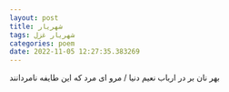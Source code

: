 ```yaml
---
layout: post
title: شهریار
tags: شهریار غزل
categories: poem
date: 2022-11-05 12:27:35.383269
---
```


بهر نان بر در ارباب نعیم دنیا / مرو ای مرد که این طایفه نامردانند
